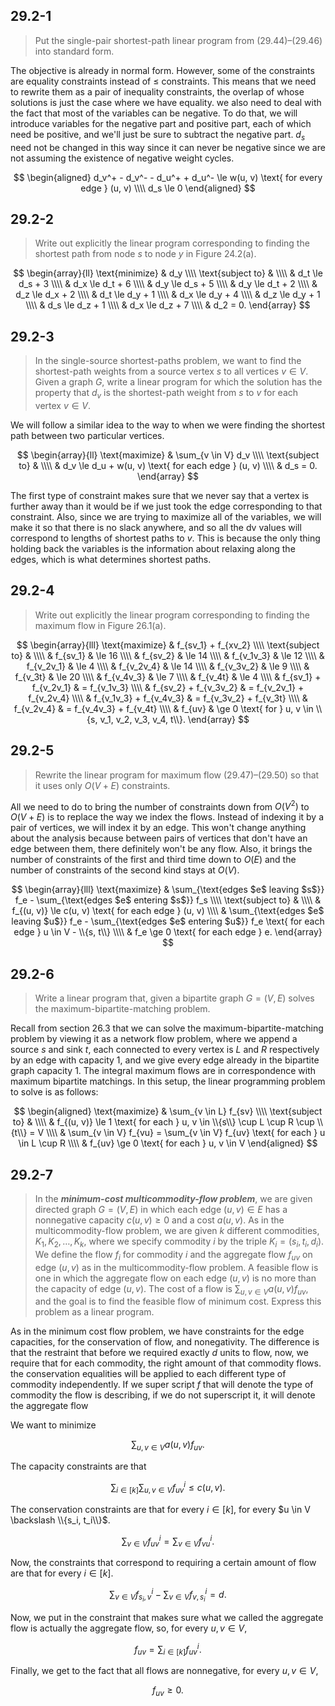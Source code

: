 ## 29.2-1

> Put the single-pair shortest-path linear program from $\text{(29.44)}$–$\text{(29.46)}$ into standard form.

The objective is already in normal form. However, some of the constraints are equality constraints instead of $\le$ constraints. This means that we need to rewrite them as a pair of inequality constraints, the overlap of whose solutions is just the case where we have equality. we also need to deal with the fact that most of the variables can be negative. To do that, we will introduce variables for the negative part and positive part, each of which need be positive, and we'll just be sure to subtract the negative part. $d_s$ need not be changed in this way since it can never be negative since we are not assuming the existence of negative weight cycles.

$$
\begin{aligned}
d_v^+ - d_v^- - d_u^+ + d_u^- \le w(u, v) \text{ for every edge } (u, v) \\\\
d_s \le 0
\end{aligned}
$$

## 29.2-2

> Write out explicitly the linear program corresponding to finding the shortest path from node $s$ to node $y$ in Figure 24.2(a).

$$
\begin{array}{ll}
\text{minimize}   & d_y \\\\
\text{subject to} & \\\\
                  & d_t \le d_s + 3 \\\\
                  & d_x \le d_t + 6 \\\\
                  & d_y \le d_s + 5 \\\\
                  & d_y \le d_t + 2 \\\\
                  & d_z \le d_x + 2 \\\\
                  & d_t \le d_y + 1 \\\\
                  & d_x \le d_y + 4 \\\\
                  & d_z \le d_y + 1 \\\\
                  & d_s \le d_z + 1 \\\\
                  & d_x \le d_z + 7 \\\\
                  & d_2 =   0.
\end{array}
$$

## 29.2-3

> In the single-source shortest-paths problem, we want to find the shortest-path weights from a source vertex $s$ to all vertices $v \in V$. Given a graph $G$, write a linear program for which the solution has the property that $d_v$ is the shortest-path weight from $s$ to $v$ for each vertex $v \in V$.

We will follow a similar idea to the way to when we were finding the shortest path between two particular vertices.

$$
\begin{array}{ll}
\text{maximize}   & \sum_{v \in V} d_v \\\\
\text{subject to} & \\\\
                  & d_v \le d_u + w(u, v) \text{ for each edge } (u, v) \\\\
                  & d_s =   0.
\end{array}
$$

The first type of constraint makes sure that we never say that a vertex is further away than it would be if we just took the edge corresponding to that constraint. Also, since we are trying to maximize all of the variables, we will make it so that there is no slack anywhere, and so all the dv values will correspond to lengths of shortest paths to $v$. This is because the only thing holding back the variables is the information about relaxing along the edges, which is what determines shortest paths.

## 29.2-4

> Write out explicitly the linear program corresponding to finding the maximum flow in Figure 26.1(a).

$$
\begin{array}{lll}
\text{maximize}   & f_{sv_1} + f_{xv_2} \\\\
\text{subject to} & \\\\
                  & f_{sv_1}                & \le 16 \\\\
                  & f_{sv_2}                & \le 14 \\\\
                  & f_{v_1v_3}              & \le 12 \\\\
                  & f_{v_2v_1}              & \le  4 \\\\
                  & f_{v_2v_4}              & \le 14 \\\\
                  & f_{v_3v_2}              & \le  9 \\\\
                  & f_{v_3t}                & \le 20 \\\\
                  & f_{v_4v_3}              & \le  7 \\\\
                  & f_{v_4t}                & \le  4 \\\\
                  & f_{sv_1} + f_{v_2v_1}   & =   f_{v_1v_3} \\\\
                  & f_{sv_2} + f_{v_3v_2}   & =   f_{v_2v_1} + f_{v_2v_4} \\\\
                  & f_{v_1v_3} + f_{v_4v_3} & =   f_{v_3v_2} + f_{v_3t} \\\\
                  & f_{v_2v_4}              & =   f_{v_4v_3} + f_{v_4t} \\\\
                  & f_{uv}                  & \ge 0 \text{ for } u, v \in \\{s, v_1, v_2, v_3, v_4, t\\}.
\end{array}
$$

## 29.2-5

> Rewrite the linear program for maximum flow $\text{(29.47)}$–$\text{(29.50)}$ so that it uses only $O(V + E)$ constraints.

All we need to do to bring the number of constraints down from $O(V^2)$ to $O(V + E)$ is to replace the way we index the flows. Instead of indexing it by a pair of vertices, we will index it by an edge. This won't change anything about the analysis because between pairs of vertices that don't have an edge between them, there definitely won't be any flow. Also, it brings the number of constraints of the first and third time down to $O(E)$ and the number of constraints of the second kind stays at $O(V)$.

$$
\begin{array}{lll}
\text{maximize}   & \sum_{\text{edges $e$ leaving $s$}} f_e - \sum_{\text{edges $e$ entering $s$}} f_s \\\\
\text{subject to} & \\\\
                  & f_{(u, v)} \le c(u, v) \text{ for each edge } (u, v) \\\\
                  & \sum_{\text{edges $e$ leaving $u$}} f_e - \sum_{\text{edges $e$ entering $u$}} f_e \text{ for each edge } u \in V - \\{s, t\\} \\\\
                  & f_e \ge 0 \text{ for each edge } e.
\end{array}
$$

## 29.2-6

> Write a linear program that, given a bipartite graph $G = (V, E)$ solves the maximum-bipartite-matching problem.

Recall from section 26.3 that we can solve the maximum-bipartite-matching problem by viewing it as a network flow problem, where we append a source $s$ and sink $t$, each connected to every vertex is $L$ and $R$ respectively by an edge with capacity $1$, and we give every edge already in the bipartite graph capacity $1$. The integral maximum flows are in correspondence with maximum bipartite matchings. In this setup, the linear programming problem to solve is as follows:

$$
\begin{aligned}
\text{maximize}   & \sum_{v \in L} f_{sv} \\\\
\text{subject to} & \\\\
                  & f_{(u, v)} \le 1 \text{ for each } u, v \in \\{s\\} \cup L \cup R \cup \\{t\\} = V \\\\
                  & \sum_{v \in V} f_{vu} = \sum_{v \in V} f_{uv} \text{ for each } u \in L \cup R \\\\
                  & f_{uv} \ge 0 \text{ for each } u, v \in V
\end{aligned}
$$

## 29.2-7

> In the ***minimum-cost multicommodity-flow problem***, we are given directed graph $G = (V, E)$ in which each edge $(u, v) \in E$ has a nonnegative capacity $c(u, v) \ge 0$ and a cost $a(u, v)$. As in the multicommodity-flow problem, we are given $k$ different commodities, $K_1, K_2, \ldots, K_k$, where we specify commodity $i$ by the triple $K_i = (s_i, t_i, d_i)$. We define the flow $f_i$ for commodity $i$ and the aggregate flow $f_{uv}$ on edge $(u, v)$ as in the multicommodity-flow problem. A feasible flow is one in which the aggregate flow on each edge $(u, v)$ is no more than the capacity of edge $(u, v)$. The cost of a flow is $\sum_{u, v \in V} a(u, v)f_{uv}$, and the goal is to find the feasible flow of minimum cost. Express this problem as a linear program.

As in the minimum cost flow problem, we have constraints for the edge capacities, for the conservation of flow, and nonegativity. The difference is that the restraint that before we required exactly $d$ units to flow, now, we require that for each commodity, the right amount of that commodity flows. the conservation equalities will be applied to each different type of commodity  independently. If we super script $f$ that will denote the type of commodity the flow is describing, if we do not superscript it, it will denote the aggregate flow

We want to minimize

$$\sum_{u, v \in V} a(u, v) f_{uv}.$$

The capacity constraints are that

$$\sum_{i \in [k]} \sum_{u, v \in V} f_{uv}^i \le c(u, v).$$

The conservation constraints are that for every $i \in [k]$, for every $u \in V \backslash \\{s_i, t_i\\}$.

$$\sum_{v \in V} f_{uv}^i = \sum_{v \in V} f_{vu}^i.$$

Now, the constraints that correspond to requiring a certain amount of flow are that for every $i \in [k]$.

$$\sum_{v \in V} f_{s_i, v}^i - \sum_{v \in V} f_{v, s_i}^i = d.$$

Now, we put in the constraint that makes sure what we called the aggregate flow is actually the aggregate flow, so, for every $u, v \in V$,

$$f_{uv} = \sum_{i \in [k]} f_{uv}^i.$$

Finally, we get to the fact that all flows are nonnegative, for every $u, v \in V$,

$$f_{uv} \ge 0.$$
